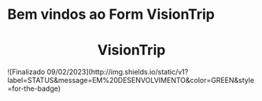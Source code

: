 # Bem vindos ao Form VisionTrip
<h1 align="center"> VisionTrip </h1> 
![Finalizado 09/02/2023](http://img.shields.io/static/v1?label=STATUS&message=EM%20DESENVOLVIMENTO&color=GREEN&style=for-the-badge)
